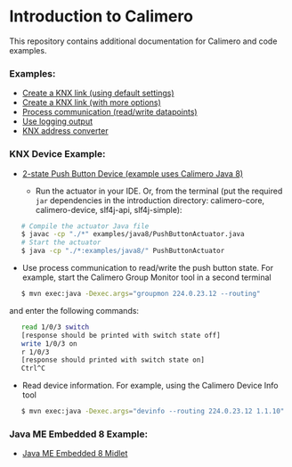 Introduction to Calimero
========================

This repository contains additional documentation for Calimero and code examples.

### Examples:

* [Create a KNX link (using default settings)](examples/CreateKnxLink.java)
* [Create a KNX link (with more options)](examples/CreateKnxLink2.java)
* [Process communication (read/write datapoints)](examples/ProcessCommunication.java)
* [Use logging output](examples/Logging.java)
* [KNX address converter](examples/KnxAddressConverter.java)

### KNX Device Example:

* [2-state Push Button Device (example uses Calimero Java 8)](examples/java8/PushButtonActuator.java)

  - Run the actuator in your IDE. Or, from the terminal (put the required `jar` dependencies in the introduction directory: calimero-core, calimero-device, slf4j-api, slf4j-simple):

 ~~~ sh
	# Compile the actuator Java file
	$ javac -cp "./*" examples/java8/PushButtonActuator.java 
	# Start the actuator
	$ java -cp "./*:examples/java8/" PushButtonActuator
 ~~~
 
  - Use process communication to read/write the push button state. For example, start the Calimero Group Monitor tool in a second terminal

 ~~~ sh
	$ mvn exec:java -Dexec.args="groupmon 224.0.23.12 --routing"
 ~~~
 and enter the following commands:
 
 ~~~ sh	
	read 1/0/3 switch
	[response should be printed with switch state off]
	write 1/0/3 on
	r 1/0/3
	[response should printed with switch state on]
	Ctrl^C
 ~~~

  - Read device information. For example, using the Calimero Device Info tool
 
 ~~~ sh 
	$ mvn exec:java -Dexec.args="devinfo --routing 224.0.23.12 1.1.10"
 ~~~

### Java ME Embedded 8 Example:

* [Java ME Embedded 8 Midlet](midlet/)
